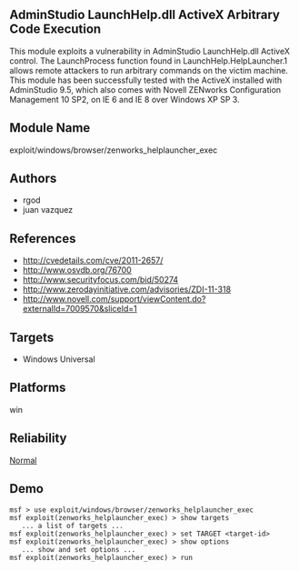 ## AdminStudio LaunchHelp.dll ActiveX Arbitrary Code Execution

This module exploits a vulnerability in AdminStudio 
LaunchHelp.dll ActiveX control. The LaunchProcess function 
found in LaunchHelp.HelpLauncher.1 allows remote attackers 
to run arbitrary commands on the victim machine. This module 
has been successfully tested with the ActiveX installed with 
AdminStudio 9.5, which also comes with Novell ZENworks 
Configuration Management 10 SP2, on IE 6 and IE 8 over 
Windows XP SP 3.


## Module Name
exploit/windows/browser/zenworks_helplauncher_exec

## Authors
* rgod
* juan vazquez


## References
* http://cvedetails.com/cve/2011-2657/
* http://www.osvdb.org/76700
* http://www.securityfocus.com/bid/50274
* http://www.zerodayinitiative.com/advisories/ZDI-11-318
* http://www.novell.com/support/viewContent.do?externalId=7009570&sliceId=1



## Targets
* Windows Universal


## Platforms
win

## Reliability
[Normal](https://github.com/rapid7/metasploit-framework/wiki/Exploit-Ranking)

## Demo

```
msf > use exploit/windows/browser/zenworks_helplauncher_exec
msf exploit(zenworks_helplauncher_exec) > show targets
   ... a list of targets ...
msf exploit(zenworks_helplauncher_exec) > set TARGET <target-id>
msf exploit(zenworks_helplauncher_exec) > show options
   ... show and set options ...
msf exploit(zenworks_helplauncher_exec) > run
```
    
    
